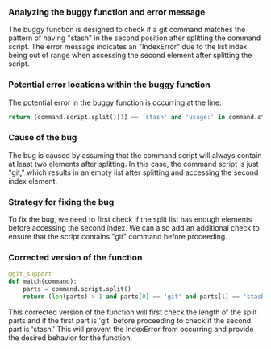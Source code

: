 ### Analyzing the buggy function and error message

The buggy function is designed to check if a git command matches the pattern of having "stash" in the second position after splitting the command script. The error message indicates an "IndexError" due to the list index being out of range when accessing the second element after splitting the script.

### Potential error locations within the buggy function

The potential error in the buggy function is occurring at the line:
```python
return (command.script.split()[1] == 'stash' and 'usage:' in command.stderr)
```

### Cause of the bug

The bug is caused by assuming that the command script will always contain at least two elements after splitting. In this case, the command script is just "git," which results in an empty list after splitting and accessing the second index element.

### Strategy for fixing the bug

To fix the bug, we need to first check if the split list has enough elements before accessing the second index. We can also add an additional check to ensure that the script contains "git" command before proceeding.

### Corrected version of the function

```python
@git_support
def match(command):
    parts = command.script.split()
    return (len(parts) > 1 and parts[0] == 'git' and parts[1] == 'stash' and 'usage:' in command.stderr)
```

This corrected version of the function will first check the length of the split parts and if the first part is 'git' before proceeding to check if the second part is 'stash.' This will prevent the IndexError from occurring and provide the desired behavior for the function.